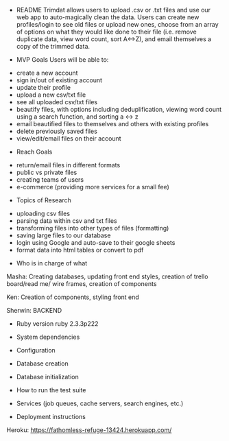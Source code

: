 * README
Trimdat allows users to upload .csv or .txt files and use our web app to auto-magically clean the data. Users can create new profiles/login to see old files or upload new ones, choose from an array of options on what they would like done to their file (i.e. remove duplicate data, view word count, sort A<->Z), and email themselves a copy of the trimmed data.  

* MVP Goals
Users will be able to:
- create a new account
- sign in/out of existing account
- update their profile
- upload a new csv/txt file
- see all uploaded csv/txt files
- beautify files, with options including deduplification, viewing word count using a search function, and sorting a <-> z
- email beautified files to themselves and others with existing profiles
- delete previously saved files
- view/edit/email files on their account

* Reach Goals
- return/email files in different formats
- public vs private files
- creating teams of users
- e-commerce (providing more services for a small fee)

* Topics of Research
- uploading csv files
- parsing data within csv and txt files
- transforming files into other types of files (formatting)
- saving large files to our database
- login using Google and auto-save to their google sheets
- format data into html tables or convert to pdf 


* Who is in charge of what

Masha:
Creating databases, updating front end styles, creation of trello board/read me/ wire frames, creation of components

Ken:
Creation of components, styling front end

Sherwin:
BACKEND

* Ruby version
  ruby 2.3.3p222

* System dependencies

* Configuration

* Database creation

* Database initialization

* How to run the test suite

* Services (job queues, cache servers, search engines, etc.)

* Deployment instructions

Heroku:
https://fathomless-refuge-13424.herokuapp.com/

